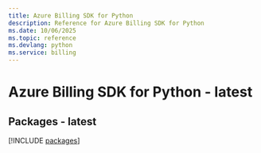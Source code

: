 ```yaml
---
title: Azure Billing SDK for Python
description: Reference for Azure Billing SDK for Python
ms.date: 10/06/2025
ms.topic: reference
ms.devlang: python
ms.service: billing
---
```

# Azure Billing SDK for Python - latest
## Packages - latest
[!INCLUDE [packages](billing-index.md)]